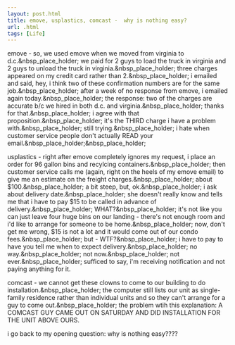 ```yaml
---
layout: post.html
title: emove, usplastics, comcast -  why is nothing easy?
url: .html
tags: [Life]
---
```

emove - so, we used emove when we moved from virginia to d.c.&nbsp_place_holder; we paid for 2 guys to load the truck in virginia and 2 guys to unload the truck in virginia.&nbsp_place_holder; three charges appeared on my credit card rather than 2.&nbsp_place_holder; i emailed and said, hey, i think two of these confirmation numbers are for the same job.&nbsp_place_holder; after a week of no response from emove, i emailed again today.&nbsp_place_holder; the response: two of the charges are accurate b/c we hired in both d.c. and virginia.&nbsp_place_holder; thanks for that.&nbsp_place_holder; i agree with that proposition.&nbsp_place_holder; it's the THIRD charge i have a problem with.&nbsp_place_holder; still trying.&nbsp_place_holder; i hate when customer service people don't actually READ your email.&nbsp_place_holder;&nbsp_place_holder;

usplastics - right after emove completely ignores my request, i place an order for 96 gallon bins and recylcing containers.&nbsp_place_holder; then customer service calls me (again, right on the heels of my emove email) to give me an estimate on the freight charges.&nbsp_place_holder; about $100.&nbsp_place_holder; a bit steep, but, ok.&nbsp_place_holder; i ask about delivery date.&nbsp_place_holder; she doesn't really know and tells me that i have to pay $15 to be called in advance of delivery.&nbsp_place_holder; WHAT?&nbsp_place_holder; it's not like you can just leave four huge bins on our landing - there's not enough room and i'd like to arrange for someone to be home.&nbsp_place_holder; now, don't get me wrong, $15 is not a lot and it would come out of our condo fees.&nbsp_place_holder; but - WTF?&nbsp_place_holder; i have to pay to have you tell me when to expect delivery.&nbsp_place_holder; no way.&nbsp_place_holder; not now.&nbsp_place_holder; not ever.&nbsp_place_holder; sufficed to say, i'm receiving notification and not paying anything for it.

comcast - we cannot get these clowns to come to our building to do installation.&nbsp_place_holder; the computer still lists our unit as single-family residence rather than individual units and so they can't arrange for a guy to come out.&nbsp_place_holder; the problem wtih this explanation: A COMCAST GUY CAME OUT ON SATURDAY AND DID INSTALLATION FOR THE UNIT ABOVE OURS.

i go back to my opening question: why is nothing easy???? 
